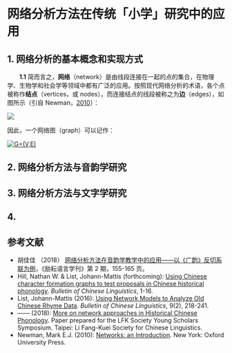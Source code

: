 # 网络分析方法在传统「小学」研究中的应用

## 1. 网络分析的基本概念和实现方式

　　**1.1** 简而言之，**网络**（network）是由线段连接在一起的点的集合，在物理学、生物学和社会学等领域中都有广泛的应用。按照现代网络分析的术语，各个点被称作**结点**（vertices，或 nodes），而连接结点的线段被称之为**边**（edges），如图所示（引自 Newman，[2010](https://www.oxfordscholarship.com/view/10.1093/acprof:oso/9780199206650.001.0001/acprof-9780199206650)）：

![](C:/Users/dell/Desktop/微信截图_20190803202053.png)

因此，一个网络图（graph）可以记作：

<a href="https://www.codecogs.com/eqnedit.php?latex=G=(V,E)" target="_blank"><img src="https://latex.codecogs.com/gif.latex?G=(V,E)" title="G=(V,E)" /></a>





## 2. 网络分析方法与音韵学研究

## 3. 网络分析方法与文字学研究

## 4. 

## 参考文献

- 胡佳佳 （2018） [网络分析方法在音韵学教学中的应用——以《广韵》反切系联为例](http://kns.cnki.net/KCMS/detail/detail.aspx?dbname=cjfd2018&filename=lyyy201802013&dbcode=cjfq)，《励耘语言学刊》第 2 期，155-165 页。
- Hill, Nathan W. & List, Johann-Mattis (forthcoming): [Using Chinese character formation graphs to test proposals in Chinese historical phonology](http://lingulist.de/documents/papers/hill-list-2019-chinese-character-formation-graphs.pdf). *Bulletin of Chinese Linguistics*, 1-16.
- List, Johann-Mattis (2016): [Using Network Models to Analyze Old Chinese Rhyme Data](https://doi.org/10.1163/2405478X-00902004). *Bulletin of Chinese Linguistics*, 9(2), 218-241.
- —— (2018): [More on network approaches in Historical Chinese Phonology](https://hal.archives-ouvertes.fr/hal-01706927v2/document). Paper prepared for the LFK Society Young Scholars Symposium. Taipei: Li Fang-Kuei Society for Chinese Linguistics.
- Newman, Mark E.J. (2010): [Networks: an Introduction](https://www.oxfordscholarship.com/view/10.1093/acprof:oso/9780199206650.001.0001/acprof-9780199206650). New York: Oxford University Press.